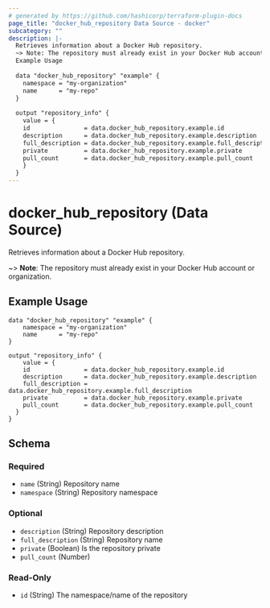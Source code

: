 ```yaml
---
# generated by https://github.com/hashicorp/terraform-plugin-docs
page_title: "docker_hub_repository Data Source - docker"
subcategory: ""
description: |-
  Retrieves information about a Docker Hub repository.
  ~> Note: The repository must already exist in your Docker Hub account or organization.
  Example Usage
  
  data "docker_hub_repository" "example" {
  	namespace = "my-organization"
  	name      = "my-repo"
  }
  
  output "repository_info" {
  	value = {
  	id               = data.docker_hub_repository.example.id
  	description      = data.docker_hub_repository.example.description
  	full_description = data.docker_hub_repository.example.full_description
  	private          = data.docker_hub_repository.example.private
  	pull_count       = data.docker_hub_repository.example.pull_count
    }
  }
---
```


# docker_hub_repository (Data Source)

Retrieves information about a Docker Hub repository.

~> **Note**: The repository must already exist in your Docker Hub account or organization.

## Example Usage

```hcl
data "docker_hub_repository" "example" {
	namespace = "my-organization"
	name      = "my-repo"
}

output "repository_info" {
	value = {
	id               = data.docker_hub_repository.example.id
	description      = data.docker_hub_repository.example.description
	full_description = data.docker_hub_repository.example.full_description
	private          = data.docker_hub_repository.example.private
	pull_count       = data.docker_hub_repository.example.pull_count
  }
}

```



<!-- schema generated by tfplugindocs -->
## Schema

### Required

- `name` (String) Repository name
- `namespace` (String) Repository namespace

### Optional

- `description` (String) Repository description
- `full_description` (String) Repository name
- `private` (Boolean) Is the repository private
- `pull_count` (Number)

### Read-Only

- `id` (String) The namespace/name of the repository
